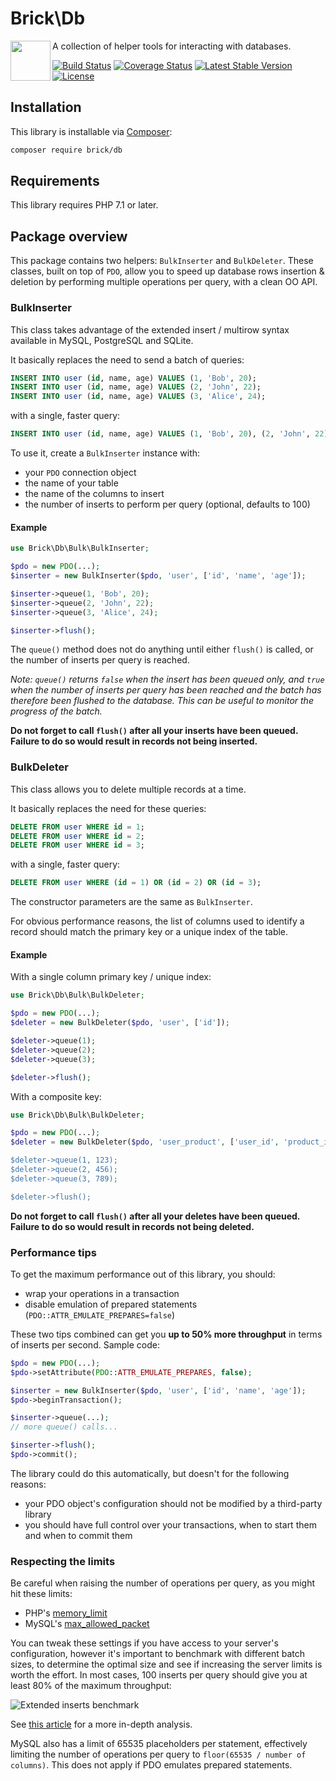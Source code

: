 Brick\Db
========

<img src="https://raw.githubusercontent.com/brick/brick/master/logo.png" alt="" align="left" height="64">

A collection of helper tools for interacting with databases.

[![Build Status](https://secure.travis-ci.org/brick/db.svg?branch=master)](http://travis-ci.org/brick/db)
[![Coverage Status](https://coveralls.io/repos/github/brick/db/badge.svg?branch=master)](https://coveralls.io/github/brick/db?branch=master)
[![Latest Stable Version](https://poser.pugx.org/brick/db/v/stable)](https://packagist.org/packages/brick/db)
[![License](https://img.shields.io/badge/license-MIT-blue.svg)](http://opensource.org/licenses/MIT)

Installation
------------

This library is installable via [Composer](https://getcomposer.org/):

```bash
composer require brick/db
```

Requirements
------------

This library requires PHP 7.1 or later.

Package overview
----------------

This package contains two helpers: `BulkInserter` and `BulkDeleter`. These classes, built on top of `PDO`, allow you to speed up database
rows insertion & deletion by performing multiple operations per query, with a clean OO API.

### BulkInserter

This class takes advantage of the extended insert / multirow syntax available in MySQL, PostgreSQL and SQLite.

It basically replaces the need to send a batch of queries:

```sql
INSERT INTO user (id, name, age) VALUES (1, 'Bob', 20);
INSERT INTO user (id, name, age) VALUES (2, 'John', 22);
INSERT INTO user (id, name, age) VALUES (3, 'Alice', 24);
```

with a single, faster query:

```sql
INSERT INTO user (id, name, age) VALUES (1, 'Bob', 20), (2, 'John', 22), (3, 'Alice', 24);
```

To use it, create a `BulkInserter` instance with:

- your `PDO` connection object
- the name of your table
- the name of the columns to insert
- the number of inserts to perform per query (optional, defaults to 100)

#### Example

```php
use Brick\Db\Bulk\BulkInserter;

$pdo = new PDO(...);
$inserter = new BulkInserter($pdo, 'user', ['id', 'name', 'age']);

$inserter->queue(1, 'Bob', 20);
$inserter->queue(2, 'John', 22);
$inserter->queue(3, 'Alice', 24);

$inserter->flush();
```

The `queue()` method does not do anything until either `flush()` is called, or the number of inserts per query is reached.

*Note: `queue()` returns `false` when the insert has been queued only, and `true` when the number of inserts per query has been reached and the batch has therefore been flushed to the database. This can be useful to monitor the progress of the batch.*

**Do not forget to call `flush()` after all your inserts have been queued. Failure to do so would result in records not being inserted.**


### BulkDeleter

This class allows you to delete multiple records at a time.

It basically replaces the need for these queries:

```sql
DELETE FROM user WHERE id = 1;
DELETE FROM user WHERE id = 2;
DELETE FROM user WHERE id = 3;
```

with a single, faster query:

```sql
DELETE FROM user WHERE (id = 1) OR (id = 2) OR (id = 3);
```

The constructor parameters are the same as `BulkInserter`.

For obvious performance reasons, the list of columns used to identify a record should match the primary key or a unique index of the table.


#### Example

With a single column primary key / unique index:

```php
use Brick\Db\Bulk\BulkDeleter;

$pdo = new PDO(...);
$deleter = new BulkDeleter($pdo, 'user', ['id']);

$deleter->queue(1);
$deleter->queue(2);
$deleter->queue(3);

$deleter->flush();
```

With a composite key:

```php
use Brick\Db\Bulk\BulkDeleter;

$pdo = new PDO(...);
$deleter = new BulkDeleter($pdo, 'user_product', ['user_id', 'product_id]);

$deleter->queue(1, 123);
$deleter->queue(2, 456);
$deleter->queue(3, 789);

$deleter->flush();
```

**Do not forget to call `flush()` after all your deletes have been queued. Failure to do so would result in records not being deleted.**

### Performance tips

To get the maximum performance out of this library, you should:

- wrap your operations in a transaction
- disable emulation of prepared statements (`PDO::ATTR_EMULATE_PREPARES=false`)

These two tips combined can get you **up to 50% more throughput** in terms of inserts per second. Sample code:

```php
$pdo = new PDO(...);
$pdo->setAttribute(PDO::ATTR_EMULATE_PREPARES, false);

$inserter = new BulkInserter($pdo, 'user', ['id', 'name', 'age']);
$pdo->beginTransaction();

$inserter->queue(...);
// more queue() calls...

$inserter->flush();
$pdo->commit();

```

The library could do this automatically, but doesn't for the following reasons:

- your PDO object's configuration should not be modified by a third-party library
- you should have full control over your transactions, when to start them and when to commit them

### Respecting the limits

Be careful when raising the number of operations per query, as you might hit these limits:

- PHP's [memory_limit](http://php.net/manual/en/ini.core.php#ini.memory-limit)
- MySQL's [max_allowed_packet](https://dev.mysql.com/doc/refman/5.7/en/packet-too-large.html)

You can tweak these settings if you have access to your server's configuration, however it's important to benchmark with different batch sizes, to determine the optimal size and see if increasing the server limits is worth the effort.
In most cases, 100 inserts per query should give you at least 80% of the maximum throughput:

![Extended inserts benchmark](https://cdn-images-1.medium.com/max/800/1*k_QS1qtgN5-UyrDkjSRg_w.png)

See [this article](https://medium.com/@benmorel/high-speed-inserts-with-mysql-9d3dcd76f723) for a more in-depth analysis.

MySQL also has a limit of 65535 placeholders per statement, effectively limiting the number of operations per query to `floor(65535 / number of columns)`. This does not apply if PDO emulates prepared statements.
